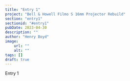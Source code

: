 ```yaml
---
title: "Entry 1"
project: "Bell & Howell Filmo S 16mm Projector Rebuild"
section: "entry1"
sectionid: "#entry1"
pubDate: 2023-04-30
description: ""
author: "Henry Boyd"
image:
    url: ""
    alt: ""
tags: []
draft: true
---
```


Entry 1   